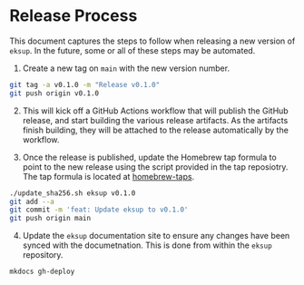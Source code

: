 # Release Process

This document captures the steps to follow when releasing a new version of `eksup`. In the future, some or all of these steps may be automated.

1. Create a new tag on `main` with the new version number.

  ```sh
  git tag -a v0.1.0 -m "Release v0.1.0"
  git push origin v0.1.0
  ```

2. This will kick off a GitHub Actions workflow that will publish the GitHub release, and start building the various release artifacts. As the artifacts finish building, they will be attached to the release automatically by the workflow.

3. Once the release is published, update the Homebrew tap formula to point to the new release using the script provided in the tap reposiotry. The tap formula is located at [homebrew-taps](https://github.com/clowdhaus/homebrew-taps).

  ```sh
  ./update_sha256.sh eksup v0.1.0
  git add --a
  git commit -m 'feat: Update eksup to v0.1.0'
  git push origin main
  ```

4. Update the `eksup` documentation site to ensure any changes have been synced with the documetnation. This is done from within the `eksup` repository.

  ```sh
  mkdocs gh-deploy
  ```
